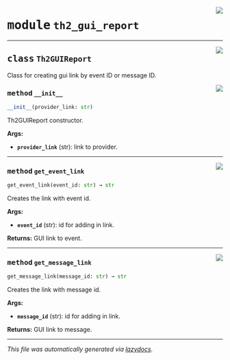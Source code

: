 <!-- markdownlint-disable -->

<a href="../../th2_data_services/th2_gui_report.py#L0"><img align="right" style="float:right;" src="https://img.shields.io/badge/-source-cccccc?style=flat-square"></a>

# <kbd>module</kbd> `th2_gui_report`






---

<a href="../../th2_data_services/th2_gui_report.py#L1"><img align="right" style="float:right;" src="https://img.shields.io/badge/-source-cccccc?style=flat-square"></a>

## <kbd>class</kbd> `Th2GUIReport`
Class for creating gui link by event ID or message ID. 

<a href="../../th2_data_services/th2_gui_report.py#L4"><img align="right" style="float:right;" src="https://img.shields.io/badge/-source-cccccc?style=flat-square"></a>

### <kbd>method</kbd> `__init__`

```python
__init__(provider_link: str)
```

Th2GUIReport constructor. 



**Args:**
 
 - <b>`provider_link`</b> (str):  link to provider. 




---

<a href="../../th2_data_services/th2_gui_report.py#L33"><img align="right" style="float:right;" src="https://img.shields.io/badge/-source-cccccc?style=flat-square"></a>

### <kbd>method</kbd> `get_event_link`

```python
get_event_link(event_id: str) → str
```

Creates the link with event id. 



**Args:**
 
 - <b>`event_id`</b> (str):  id for adding in link. 



**Returns:**
 GUI link to event. 

---

<a href="../../th2_data_services/th2_gui_report.py#L44"><img align="right" style="float:right;" src="https://img.shields.io/badge/-source-cccccc?style=flat-square"></a>

### <kbd>method</kbd> `get_message_link`

```python
get_message_link(message_id: str) → str
```

Creates the link with message id. 



**Args:**
 
 - <b>`message_id`</b> (str):  id for adding in link. 



**Returns:**
 GUI link to message. 




---

_This file was automatically generated via [lazydocs](https://github.com/ml-tooling/lazydocs)._
